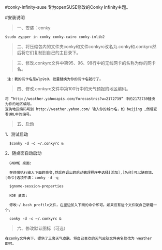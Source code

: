 #conky-Infinity-suse
专为openSUSE修改的Conky Infinity主题。

#安装说明

>一、安装：conky

    $sudo zypper in conky conky-cairo conky-imlib2

>二、将压缩包内的文件夹conky和文件conkyrc改名为.conky和.conkyrc然后将它们复制到自己的主目录下。

>三、修改.conkyrc文件中第95、96、98行中的无线网卡的名称为你的网卡名。
   
     注：我的网卡名是wlp9s0，批量替换为你的网卡名就行了。

>四、修改.conkyrc文件中第100行中的天气预报的地区编码。
   
    将 “http://weather.yahooapis.com/forecastrss?w=2172739” 中的2172739替换为你的地区编号。
    查询地区编码可到 http://weather.yahoo.com/ 输入你的城市名，如 beijing ,然后查看URL中的编号。

>五、启动
   
   1、测试启动
   
      $conky -d -c ~/.conkyrc &

   2、随桌面自动启动
      
      GNOME 桌面:
      
      在终端执行输入下面的命令,然后在调出的启动管理程序中选择[添加],[名称]可以随意填，[命令]选项中填：conky -d -q
      
      $gnome-session-properties
      
      KDE 桌面:
      
      修改~/.bash_profile文件，在里边加入下面的命令即可。如果没有这个文件就自己新建一个。
      
      conky -d -c ~/.conkyrc &

>六、修改默认图标（可选）
    
    在conky文件夹下，提供了三套天气皮肤，将自己喜欢的天气皮肤文件夹名修改为 weather 即可。